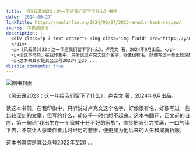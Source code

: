 ```yaml
---
title: 《风云录2023：这一年给我们留下了什么》书评
date: '2024-09-27'
linkTitle: https://yanlinlin.cn/2024/09/27/2023-annals-book-review/
source: 不靠谱颜论
description: |-
  <div class="p-3 text-center"> <img class="img-fluid" src="https://yanlinlin.cn/images/2024/0927/book-cover.png" alt="图书封面">
  </div>
  <p>《风云录2023：这一年给我们留下了什么》，卢克文 著，2024年9月出品。</p>
  <p>读这本书前，在我印象中，只听说过卢克文这个名字，好像很有名，好像写过一些比较深刻的文章，但写的什么，却似乎一时也想不起来。这本书翻开，正文前的自序，第一句话&quot;我出生在一个家教十分不好的家族&quot;，直接把吸引力拉满，一口气读下去，不禁让人感慨作者儿时经历的悲惨，便更加为他后来的人生和成就折服。</p>
  <p>这本书其实是其公众号2022年至20 ...
disable_comments: true
---
```

<div class="p-3 text-center"> <img class="img-fluid" src="https://yanlinlin.cn/images/2024/0927/book-cover.png" alt="图书封面">
</div>
<p>《风云录2023：这一年给我们留下了什么》，卢克文 著，2024年9月出品。</p>
<p>读这本书前，在我印象中，只听说过卢克文这个名字，好像很有名，好像写过一些比较深刻的文章，但写的什么，却似乎一时也想不起来。这本书翻开，正文前的自序，第一句话&quot;我出生在一个家教十分不好的家族&quot;，直接把吸引力拉满，一口气读下去，不禁让人感慨作者儿时经历的悲惨，便更加为他后来的人生和成就折服。</p>
<p>这本书其实是其公众号2022年至20 ...